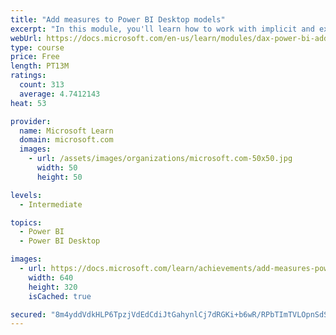 ```yaml
---
title: "Add measures to Power BI Desktop models"
excerpt: "In this module, you'll learn how to work with implicit and explicit measures. You'll start by creating simple measures, which summarize a single column or table. Then, you'll create more detailed measures based on other measures in the model. Additionally, you'll learn about the similarities of, and differences between, a calculated column and a measure."
webUrl: https://docs.microsoft.com/en-us/learn/modules/dax-power-bi-add-measures/
type: course
price: Free
length: PT13M
ratings:
  count: 313
  average: 4.7412143
heat: 53

provider:
  name: Microsoft Learn
  domain: microsoft.com
  images:
    - url: /assets/images/organizations/microsoft.com-50x50.jpg
      width: 50
      height: 50

levels:
  - Intermediate

topics:
  - Power BI
  - Power BI Desktop

images:
  - url: https://docs.microsoft.com/learn/achievements/add-measures-power-bi-desktop-social.png
    width: 640
    height: 320
    isCached: true

secured: "8m4yddVdkHLP6TpzjVdEdCdiJtGahynlCj7dRGKi+b6wR/RPbTImTVLOpnSdSigYbd4GbTGrBFHVJphxofOuzQXgQlJCjIWIOMXVX9IZMOIx3Vg9QuzB9D4hYBe+EYvPEgLHCi9v41nAv1TjP0osl1B5RqtgnqghEdJq6eRxLxP2QQaAbfddNIV6iBbzBb6P/fPDUi14cBXvxDJXfHAEb9fmGGXsl6PF4T7oD2Bhpzg5FWtk4sYxIr7aC7RjRj7UoDZVWNkaFfDtY+2LiUVgEw1FyV8u24gp55Acy0MY+A663mK06yUl6USI00WOPU/ZZPKAcBGxQcUrtVIHtl/qSCm4Vi9+8EmYUT7nTyTt0JxhGqAZdhjGi8qF6A4n69YJil3jgbLCrqN1ftZtXEMUvLB6rD50rf4DkfjDDS0PVeU=;7Id/IwF8ShpHCxsG5zfuvw=="
---
```


